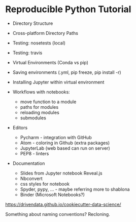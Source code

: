 # Reproducible Python Tutorial

* Directory Structure
* Cross-platform Directory Paths
* Testing: nosetests (local)
* Testing: travis
* Virtual Environments (Conda vs pip)
* Saving environments (.yml, pip freeze, pip install -r)
* Installing Jupyter within virtual environment
* Workflows with notebooks: 
  * move function to a module
  * paths for modules
  * reloading modules
  * submodules

* Editors
  * Pycharm - integration with GitHub
  * Atom - coloring in Github (extra packages)
  * JupyterLab (web based can run on server)
  * PEP8 - linters

* Documentation
  * Slides from Jupyter notebook Reveal.js
  * Nbconvert
  * css styles for notebook
  * Spyder, pypy, ...  - maybe referring more to shablona
  * Binder (Microsoft Notebooks?)
  

https://drivendata.github.io/cookiecutter-data-science/

Something about naming conventions?
Recloning.


